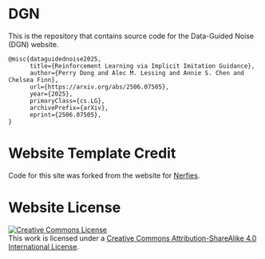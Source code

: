 # DGN

This is the repository that contains source code for the Data-Guided Noise (DGN) website.

```
@misc{dataguidednoise2025,
      title={Reinforcement Learning via Implicit Imitation Guidance}, 
      author={Perry Dong and Alec M. Lessing and Annie S. Chen and Chelsea Finn},
      url={https://arxiv.org/abs/2506.07505}, 
      year={2025},
      primaryClass={cs.LG},
      archivePrefix={arXiv},
      eprint={2506.07505},
}

```




# Website Template Credit

Code for this site was forked from the website for [Nerfies](https://nerfies.github.io).


# Website License
<a rel="license" href="http://creativecommons.org/licenses/by-sa/4.0/"><img alt="Creative Commons License" style="border-width:0" src="https://i.creativecommons.org/l/by-sa/4.0/88x31.png" /></a><br />This work is licensed under a <a rel="license" href="http://creativecommons.org/licenses/by-sa/4.0/">Creative Commons Attribution-ShareAlike 4.0 International License</a>.
